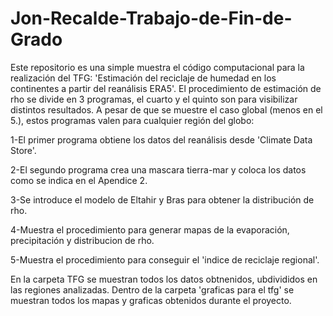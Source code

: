 # Jon-Recalde-Trabajo-de-Fin-de-Grado

Este repositorio es una simple muestra el código computacional para la realización del TFG: 'Estimación del reciclaje de humedad en los continentes a partir del reanálisis ERA5'.
El procedimiento de estimación de rho se divide en 3 programas, el cuarto y el quinto son para visibilizar distintos resultados. 
A pesar de que se muestre el caso global (menos en el 5.), estos programas valen para cualquier región del globo:

1-El primer programa obtiene los datos del reanálisis desde 'Climate Data Store'.

2-El segundo programa crea una mascara tierra-mar y coloca los datos como se indica en el Apendice 2.

3-Se introduce el modelo de Eltahir y Bras para obtener la distribución de rho.

4-Muestra el procedimiento para generar mapas de la evaporación, precipitación y distribucion de rho.

5-Muestra el procedimiento para conseguir el 'indice de reciclaje regional'.


En la carpeta TFG se muestran todos los datos obtnenidos, ubdivididos en las regiones analizadas. Dentro de la carpeta 'graficas para el tfg' se muestran todos los mapas y graficas obtenidos durante el proyecto.
